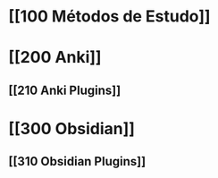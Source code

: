 # [[100 Métodos de Estudo]]
# [[200 Anki]]
## [[210 Anki Plugins]]
# [[300 Obsidian]]
## [[310 Obsidian Plugins]]